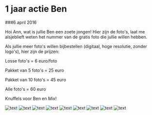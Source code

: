 1 jaar actie Ben
================

###6 april 2016

Hoi Ann, wat is jullie Ben een zoete jongen! Hier zijn de foto's, laat me alsjeblieft weten het nummer van de gratis foto die jullie willen hebben.

Als jullie meer foto's willen bijbestellen (digitaal, hoge resolutie, zonder logo's), hier zijn de prijzen:

Losse foto's = 6 euro/foto

Pakket van 5 foto's = 25 euro

Pakket van 10 foto's = 45 euro

Alle foto's = 60 euro

Knuffels voor Ben en Mix!

![text](/img/blog/1-jaar-actie-ben/1.jpg)
![text](/img/blog/1-jaar-actie-ben/2.jpg)
![text](/img/blog/1-jaar-actie-ben/3.jpg)
![text](/img/blog/1-jaar-actie-ben/4.jpg)
![text](/img/blog/1-jaar-actie-ben/5.jpg)
![text](/img/blog/1-jaar-actie-ben/6.jpg)
![text](/img/blog/1-jaar-actie-ben/7.jpg)
![text](/img/blog/1-jaar-actie-ben/8.jpg)
![text](/img/blog/1-jaar-actie-ben/9.jpg)